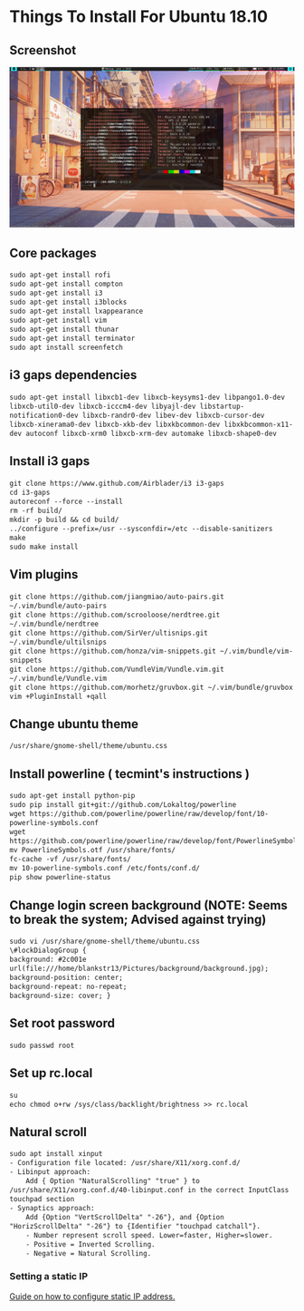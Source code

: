 # Things To Install For Ubuntu 18.10 
## Screenshot
![](./screenshots/sample.png)
## Core packages
```
sudo apt-get install rofi
sudo apt-get install compton
sudo apt-get install i3
sudo apt-get install i3blocks
sudo apt-get install lxappearance
sudo apt-get install vim
sudo apt-get install thunar
sudo apt-get install terminator
sudo apt install screenfetch
```
## i3 gaps dependencies
```
sudo apt-get install libxcb1-dev libxcb-keysyms1-dev libpango1.0-dev libxcb-util0-dev libxcb-icccm4-dev libyajl-dev libstartup-notification0-dev libxcb-randr0-dev libev-dev libxcb-cursor-dev libxcb-xinerama0-dev libxcb-xkb-dev libxkbcommon-dev libxkbcommon-x11-dev autoconf libxcb-xrm0 libxcb-xrm-dev automake libxcb-shape0-dev
```
## Install i3 gaps
```
git clone https://www.github.com/Airblader/i3 i3-gaps
cd i3-gaps
autoreconf --force --install
rm -rf build/
mkdir -p build && cd build/
../configure --prefix=/usr --sysconfdir=/etc --disable-sanitizers
make 
sudo make install
```
## Vim plugins
```
git clone https://github.com/jiangmiao/auto-pairs.git ~/.vim/bundle/auto-pairs
git clone https://github.com/scrooloose/nerdtree.git ~/.vim/bundle/nerdtree
git clone https://github.com/SirVer/ultisnips.git ~/.vim/bundle/ultilsnips
git clone https://github.com/honza/vim-snippets.git ~/.vim/bundle/vim-snippets
git clone https://github.com/VundleVim/Vundle.vim.git ~/.vim/bundle/Vundle.vim
git clone https://github.com/morhetz/gruvbox.git ~/.vim/bundle/gruvbox
vim +PluginInstall +qall
```
## Change ubuntu theme
```
/usr/share/gnome-shell/theme/ubuntu.css
```
## Install powerline ( tecmint's instructions )
```
sudo apt-get install python-pip
sudo pip install git+git://github.com/Lokaltog/powerline
wget https://github.com/powerline/powerline/raw/develop/font/10-powerline-symbols.conf
wget https://github.com/powerline/powerline/raw/develop/font/PowerlineSymbols.otf
mv PowerlineSymbols.otf /usr/share/fonts/
fc-cache -vf /usr/share/fonts/
mv 10-powerline-symbols.conf /etc/fonts/conf.d/
pip show powerline-status
```
## Change login screen background  (NOTE: Seems to break the system; Advised against trying)
```
sudo vi /usr/share/gnome-shell/theme/ubuntu.css
\#lockDialogGroup {
background: #2c001e url(file:///home/blankstr13/Pictures/background/background.jpg);
background-position: center;
background-repeat: no-repeat;
background-size: cover; }
```
## Set root password
```
sudo passwd root
```
## Set up rc.local
```
su
echo chmod o+rw /sys/class/backlight/brightness >> rc.local
```
## Natural scroll
```
sudo apt install xinput
- Configuration file located: /usr/share/X11/xorg.conf.d/
- Libinput approach:
    Add { Option "NaturalScrolling" "true" } to /usr/share/X11/xorg.conf.d/40-libinput.conf in the correct InputClass touchpad section
- Synaptics approach:
    Add {Option "VertScrollDelta" "-26"}, and {Option "HorizScrollDelta" "-26"} to {Identifier "touchpad catchall"}.
    - Number represent scroll speed. Lower=faster, Higher=slower.
    - Positive = Inverted Scrolling.
    - Negative = Natural Scrolling.

```

### Setting a static IP
[Guide on how to configure static IP address.](https://linuxize.com/post/how-to-configure-static-ip-address-on-ubuntu-18-04/)

